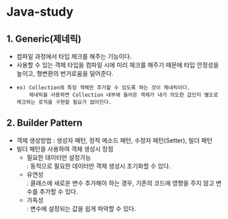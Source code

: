 # Java-study

## 1. Generic(제네릭)     
- 컴파일 과정에서 타입 체크를 해주는 기능이다.  
- 사용할 수 있는 객체 타입을 컴파일 시에 미리 체크를 해주기 때문에 타입 안정성을 높이고, 형변환의 번거로움을 덜어준다.  
-     ex) Collection에 특정 객체만 추가할 수 있도록 하는 것이 제네릭이다.
          제네릭을 사용하면 Collection 내부에 들어온 객체가 내가 의도한 값인지 별도로 체크하는 로직을 구현할 필요가 없어진다.  

## 2. Builder Pattern  
- 객체 생성방법 : 생성자 패턴, 정적 메소드 패턴, 수정자 패턴(Setter), 빌더 패턴  
- 빌더 패턴을 사용하여 객체 생성시 장점  
  - 필요한 데이터만 설정가능  
    : 동적으로 필요한 데이터만 객체 생성시 초기화할 수 있다.  
  - 유연성  
    : 클래스에 새로운 변수 추가해야 하는 경우, 기존의 코드에 영향을 주지 않고 변수를 추가할 수 있다.
  - 가독성  
    : 변수에 설정되는 값을 쉽게 파악할 수 있다.  
  